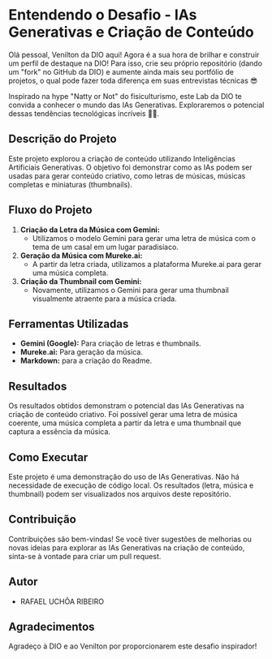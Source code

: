 # Entendendo o Desafio - IAs Generativas e Criação de Conteúdo

Olá pessoal, Venilton da DIO aqui! Agora é a sua hora de brilhar e construir um perfil de destaque na DIO! Para isso, crie seu próprio repositório (dando um "fork" no GitHub da DIO) e aumente ainda mais seu portfólio de projetos, o qual pode fazer toda diferença em suas entrevistas técnicas 😎

Inspirado na hype "Natty or Not" do fisiculturismo, este Lab da DIO te convida a conhecer o mundo das IAs Generativas. Exploraremos o potencial dessas tendências tecnológicas incríveis 💪🤓.

## Descrição do Projeto

Este projeto explorou a criação de conteúdo utilizando Inteligências Artificiais Generativas. O objetivo foi demonstrar como as IAs podem ser usadas para gerar conteúdo criativo, como letras de músicas, músicas completas e miniaturas (thumbnails).

## Fluxo do Projeto

1.  **Criação da Letra da Música com Gemini:**
    * Utilizamos o modelo Gemini para gerar uma letra de música com o tema de um casal em um lugar paradisíaco.
2.  **Geração da Música com Mureke.ai:**
    * A partir da letra criada, utilizamos a plataforma Mureke.ai para gerar uma música completa.
3.  **Criação da Thumbnail com Gemini:**
    * Novamente, utilizamos o Gemini para gerar uma thumbnail visualmente atraente para a música criada.

## Ferramentas Utilizadas

* **Gemini (Google):** Para criação de letras e thumbnails.
* **Mureke.ai:** Para geração da música.
* **Markdown:** para a criação do Readme.

## Resultados

Os resultados obtidos demonstram o potencial das IAs Generativas na criação de conteúdo criativo. Foi possível gerar uma letra de música coerente, uma música completa a partir da letra e uma thumbnail que captura a essência da música.

## Como Executar

Este projeto é uma demonstração do uso de IAs Generativas. Não há necessidade de execução de código local. Os resultados (letra, música e thumbnail) podem ser visualizados nos arquivos deste repositório.

## Contribuição

Contribuições são bem-vindas! Se você tiver sugestões de melhorias ou novas ideias para explorar as IAs Generativas na criação de conteúdo, sinta-se à vontade para criar um pull request.

## Autor

* RAFAEL UCHÔA RIBEIRO

## Agradecimentos

Agradeço à DIO e ao Venilton por proporcionarem este desafio inspirador!
